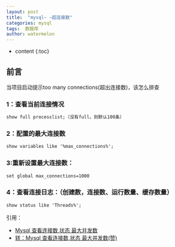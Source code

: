 ```yaml
---
layout: post
title:  "mysql— —超连接数"
categories: mysql
tags:  数据库 
author: watermelon
---
```

* content
{:toc}

## 前言
当项目启动提示too many connections(超出连接数)，该怎么排查




### 1：查看当前连接情况
```xml
show full processlist;（没有full，则默认100条）
```

### 2：配置的最大连接数
```xml
show variables like '%max_connections%'; 
```

### 3:重新设置最大连接数：
```xml
set global max_connections=1000
```

### 4：查看连接日志：（创建数，连接数、运行数量、缓存数量）
```xml
show status like 'Threads%';
```

引用：  
* [Mysql 查看连接数,状态 最大并发数](http://www.cnblogs.com/linjiqin/p/7423814.html)  
* [转：Mysql 查看连接数,状态 最大并发数(赞)](https://blog.csdn.net/wsf568582678/article/details/53636747)  

